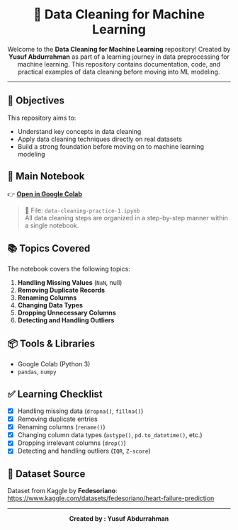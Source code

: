 <h1 align="center">🧹 Data Cleaning for Machine Learning</h1>

<p align="center">
Welcome to the <strong>Data Cleaning for Machine Learning</strong> repository!  
Created by <strong>Yusuf Abdurrahman</strong> as part of a learning journey in data preprocessing for machine learning.  
This repository contains documentation, code, and practical examples of data cleaning before moving into ML modeling.
</p>

---

## 🎯 Objectives

This repository aims to:

- Understand key concepts in data cleaning
- Apply data cleaning techniques directly on real datasets
- Build a strong foundation before moving on to machine learning modeling

## 📔 Main Notebook

👉 **[Open in Google Colab](https://colab.research.google.com/drive/your_notebook_link_here)**

> 📁 File: `data-cleaning-practice-1.ipynb`  
> All data cleaning steps are organized in a step-by-step manner within a single notebook.

## 📚 Topics Covered

The notebook covers the following topics:

1. **Handling Missing Values** (`NaN`, null)
2. **Removing Duplicate Records**
3. **Renaming Columns**
4. **Changing Data Types**
5. **Dropping Unnecessary Columns**
6. **Detecting and Handling Outliers**

## 📦 Tools & Libraries

- Google Colab (Python 3)
- `pandas`, `numpy`

## ✅ Learning Checklist

- [x] Handling missing data (`dropna()`, `fillna()`)
- [x] Removing duplicate entries
- [x] Renaming columns (`rename()`)
- [x] Changing column data types (`astype()`, `pd.to_datetime()`, etc.)
- [x] Dropping irrelevant columns (`drop()`)
- [x] Detecting and handling outliers (`IQR`, `Z-score`)

## 📄 Dataset Source


Dataset from Kaggle by **Fedesoriano**:  
https://www.kaggle.com/datasets/fedesoriano/heart-failure-prediction


---

<p align="center"><strong>Created by : Yusuf Abdurrahman</strong></p>

